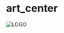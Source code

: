 # art_center

![LOGO](https://github.com/jundaeyoung/art_center/assets/124986563/a37a14db-46de-41a8-89b3-2ee44121baac)


